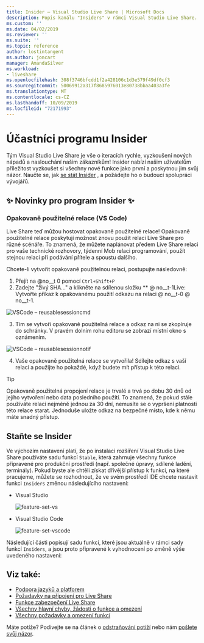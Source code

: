 ```yaml
---
title: Insider – Visual Studio Live Share | Microsoft Docs
description: Popis kanálu "Insiders" v rámci Visual Studio Live Share.
ms.custom: ''
ms.date: 04/02/2019
ms.reviewer: ''
ms.suite: ''
ms.topic: reference
author: lostintangent
ms.author: joncart
manager: AmandaSilver
ms.workload:
- liveshare
ms.openlocfilehash: 308f3746bfcdd1f2a428106c1d3e579f49df0cf3
ms.sourcegitcommit: 50069912a317f8685976013e80738bbaa403a3fe
ms.translationtype: MT
ms.contentlocale: cs-CZ
ms.lasthandoff: 10/09/2019
ms.locfileid: "72171993"
---
```

<!--
Copyright © Microsoft Corporation
All rights reserved.
Creative Commons Attribution 4.0 License (International): https://creativecommons.org/licenses/by/4.0/legalcode
-->

# <a name="insiders"></a>Účastníci programu Insider

Tým Visual Studio Live Share je vše o iteracích rychle, vyzkoušení nových nápadů a naslouchání našim zákazníkům! Insider nabízí našim uživatelům příležitost vyzkoušet si všechny nové funkce jako první a poskytnou jim svůj názor. Naučte se, jak [se stát Insider](#BecomeanInsider) , a požádejte ho o budoucí spolupráci vývojářů. 

## <a name="new-to-insiders"></a>✨ Novinky pro program Insider ✨


### <a name="reusable-sessions-vs-code"></a>**Opakovaně použitelné relace (VS Code)**

Live Share teď můžou hostovat opakovaně použitelné relace! Opakovaně použitelné relace poskytují možnost znovu použít relaci Live Share pro různé scénáře. To znamená, že můžete naplánovat předem Live Share relaci pro vaše technické rozhovory, týdenní Mob relaci programování, použít stejnou relaci při podávání přítele a spoustu dalšího.

Chcete-li vytvořit opakovaně použitelnou relaci, postupujte následovně:
1. Přejít na @no__t 0 pomocí `Ctrl+Shift+P`
1. Zadejte "živý SHA..." a klikněte na sdílenou složku ** @ no__t-1Live: Vytvořte příkaz k opakovanému použití odkazu na relaci @ no__t-0 @ no__t-1.

![VSCode – reusablesessioncmd](../media/vscode-cmdpalette-createreusablelink.png)

3. Tím se vytvoří opakovaně použitelná relace a odkaz na ni se zkopíruje do schránky. V pravém dolním rohu editoru se zobrazí místní okno s oznámením.

![VSCode – reusablesessionnotif](../media/vscode-notification-resuablesession.png)

4. Vaše opakovaně použitelná relace se vytvořila! Sdílejte odkaz s vaší relací a použijte ho pokaždé, když budete mít přístup k této relaci.

> [!TIP] 
>Opakovaně použitelná propojení relace je trvalé a trvá po dobu 30 dnů od jejího vytvoření nebo data posledního použití. To znamená, že pokud stále používáte relaci nejméně jednou za 30 dní, nemusíte se o vypršení platnosti této relace starat. Jednoduše uložte odkaz na bezpečné místo, kde k němu máte snadný přístup.
 


## Staňte se Insider <a name="BecomeanInsider"></a>

Ve výchozím nastavení platí, že po instalaci rozšíření Visual Studio Live Share používáte sadu funkcí `Stable`, která zahrnuje všechny funkce připravené pro produkční prostředí (např. společné úpravy, sdílené ladění, terminály). Pokud byste ale chtěli získat dřívější přístup k funkci, na které pracujeme, můžete se rozhodnout, že ve svém prostředí IDE chcete nastavit funkci `Insiders` změnou následujícího nastavení:

* Visual Studio

    ![feature-set-vs](../media/feature-set-vs.png)

* Visual Studio Code 

    ![feature-set-vscode](../media/feature-set-vscode.png)

Následující části popisují sadu funkcí, které jsou aktuálně v rámci sady funkcí `Insiders`, a jsou proto připravené k vyhodnocení po změně výše uvedeného nastavení:



## <a name="see-also"></a>Viz také:

- [Podpora jazyků a platforem](platform-support.md)
- [Požadavky na připojení pro Live Share](connectivity.md)
- [Funkce zabezpečení Live Share](security.md)
- [Všechny hlavní chyby, žádosti o funkce a omezení](https://aka.ms/vsls-issues)
- [Všechny požadavky a omezení funkcí](https://aka.ms/vsls-feature-requests)

Máte potíže? Podívejte se na článek o [odstraňování potíží](../troubleshooting.md) nebo nám [pošlete svůj názor](../support.md).
